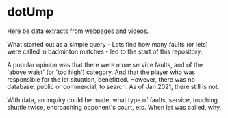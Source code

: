 # dotUmp
Here be data extracts from webpages and videos.

What started out as a simple query - Lets find how many faults (or lets) were called in badminton matches - led to the start of this repository. 

A popular opinion was that there were more service faults, and of the 'above waist' (or 'too high') category. And that the player who was responsible for the let situation, benefitted. However, there was no database, public or commercial, to search. As of Jan 2021, there still is not.

With data, an inquiry could be made, what type of faults, service, touching shuttle twice, encroaching opponent's court, etc. When let was called, why.
